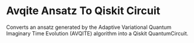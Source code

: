 # Avqite Ansatz To Qiskit Circuit

Converts an ansatz generated by the Adaptive Variational Quantum Imaginary Time Evolution (AVQITE) algorithm into a Qiskit QuantumCircuit.
